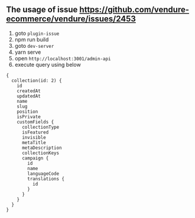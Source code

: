## The usage of issue https://github.com/vendure-ecommerce/vendure/issues/2453

1. goto `plugin-issue`
2. npm run build
3. goto `dev-server`
4. yarn serve
5. open `http://localhost:3001/admin-api`
6. execute query using below

```gql
{
  collection(id: 2) {
    id
    createdAt
    updatedAt
    name
    slug
    position
    isPrivate
    customFields {
      collectionType
      isFeatured
      invisible
      metaTitle
      metaDescription
      collectionKeys
      campaign {
        id
        name
        languageCode
        translations {
          id
        }
      }
    }
  }
}
```
